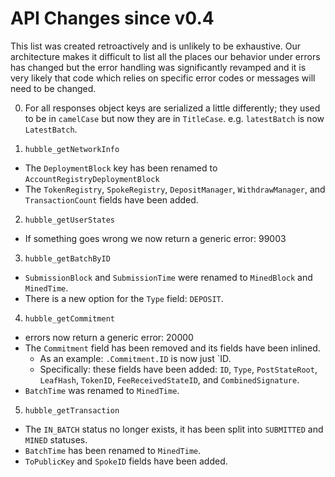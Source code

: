 API Changes since v0.4
==================

This list was created retroactively and is unlikely to be exhaustive. Our architecture
makes it difficult to list all the places our behavior under errors has changed but the
error handling was significantly revamped and it is very likely that code which relies on
specific error codes or messages will need to be changed.

0. For all responses object keys are serialized a little differently; they used to be in
   `camelCase` but now they are in `TitleCase`. e.g. `latestBatch` is now `LatestBatch`.

1. `hubble_getNetworkInfo`
  - The `DeploymentBlock` key has been renamed to `AccountRegistryDeploymentBlock`
  - The `TokenRegistry`, `SpokeRegistry`, `DepositManager`, `WithdrawManager`, and
    `TransactionCount` fields have been added.

2. `hubble_getUserStates`
  - If something goes wrong we now return a generic error: 99003

3. `hubble_getBatchByID`
  - `SubmissionBlock` and `SubmissionTime` were renamed to `MinedBlock` and `MinedTime`.
  - There is a new option for the `Type` field: `DEPOSIT`.

4. `hubble_getCommitment`
  - errors now return a generic error: 20000
  - The `Commitment` field has been removed and its fields have been inlined.
    - As an example: `.Commitment.ID` is now just `ID.
    - Specifically: these fields have been added: `ID`, `Type`, `PostStateRoot`, `LeafHash`, `TokenID`, `FeeReceivedStateID`, and `CombinedSignature`.
  - `BatchTime` was renamed to `MinedTime`.

5. `hubble_getTransaction`
  - The `IN_BATCH` status no longer exists, it has been split into `SUBMITTED` and `MINED` statuses.
  - `BatchTime` has been renamed to `MinedTime`.
  - `ToPublicKey` and `SpokeID` fields have been added.
